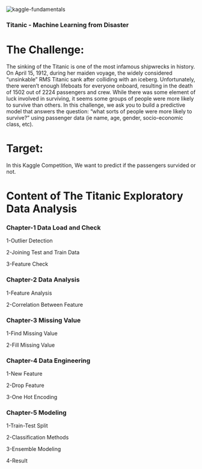 ![kaggle-fundamentals](https://user-images.githubusercontent.com/57557590/106743629-e8cc4b00-6633-11eb-9acf-b37c149b9506.png)

### Titanic - Machine Learning from Disaster


# The Challenge:
The sinking of the Titanic is one of the most infamous shipwrecks in history.  On April 15, 1912, during her maiden voyage, the widely considered “unsinkable” RMS Titanic sank after colliding with an iceberg. Unfortunately, there weren’t enough lifeboats for everyone onboard, resulting in the death of 1502 out of 2224 passengers and crew.  While there was some element of luck involved in surviving, it seems some groups of people were more likely to survive than others.  In this challenge, we ask you to build a predictive model that answers the question: “what sorts of people were more likely to survive?” using passenger data (ie name, age, gender, socio-economic class, etc).
# Target:
In this Kaggle Competition, We want to predict if the passengers survided or not.

# Content of The Titanic Exploratory Data Analysis

### Chapter-1 Data Load and Check
1-Outlier Detection

2-Joining Test and Train Data

3-Feature Check

### Chapter-2 Data Analysis
1-Feature Analysis

2-Correlation Between Feature

### Chapter-3 Missing Value
1-Find Missing Value

2-Fill Missing Value

### Chapter-4 Data Engineering
1-New Feature

2-Drop Feature

3-One Hot Encoding

### Chapter-5 Modeling
1-Train-Test Split

2-Classification Methods

3-Ensemble Modeling

4-Result
